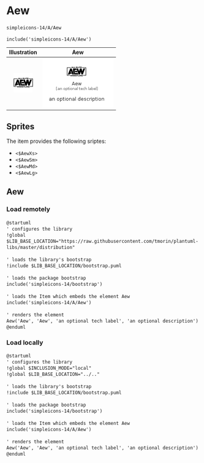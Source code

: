 # Aew


```text
simpleicons-14/A/Aew
```

```text
include('simpleicons-14/A/Aew')
```



| Illustration | Aew |
| :---: | :---: |
| ![illustration for Illustration](../../simpleicons-14/A/Aew.png) | ![illustration for Aew](../../simpleicons-14/A/Aew.Local.png) |



## Sprites
The item provides the following sriptes:

- `<$AewXs>`
- `<$AewSm>`
- `<$AewMd>`
- `<$AewLg>`





## Aew

### Load remotely
```plantuml
@startuml
' configures the library
!global $LIB_BASE_LOCATION="https://raw.githubusercontent.com/tmorin/plantuml-libs/master/distribution"

' loads the library's bootstrap
!include $LIB_BASE_LOCATION/bootstrap.puml

' loads the package bootstrap
include('simpleicons-14/bootstrap')

' loads the Item which embeds the element Aew
include('simpleicons-14/A/Aew')

' renders the element
Aew('Aew', 'Aew', 'an optional tech label', 'an optional description')
@enduml
```

### Load locally
```plantuml
@startuml
' configures the library
!global $INCLUSION_MODE="local"
!global $LIB_BASE_LOCATION="../.."

' loads the library's bootstrap
!include $LIB_BASE_LOCATION/bootstrap.puml

' loads the package bootstrap
include('simpleicons-14/bootstrap')

' loads the Item which embeds the element Aew
include('simpleicons-14/A/Aew')

' renders the element
Aew('Aew', 'Aew', 'an optional tech label', 'an optional description')
@enduml
```

